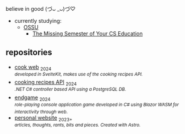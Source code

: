 believe in good (づᴗ _ᴗ)づ♡

- currently studying:
  - [OSSU](https://github.com/ossu/computer-science)
    - [The Missing Semester of Your CS Education](https://missing.csail.mit.edu/)

## repositories

- [cook web](https://github.com/luz-ojeda/cook-web) <sub>2024</sub><br /><sup>_developed in SvelteKit, makes use of the cooking recipes API._</sup>
- [cooking recipes API](https://github.com/luz-ojeda/cook-api) <sub>2024</sub><br /><sup>_.NET C# controller based API using a PostgreSQL DB._</sup>
- [endgame](https://github.com/luz-ojeda/c-players-guide-endgame) <sub>2024</sub> <br /><sup>_role-playing console application game developed in C# using Blazor WASM for interactivity through web._</sup>
- [personal website](https://github.com/luz-ojeda/luz-ojeda.github.io) <sub>2023+</sub> <br /><sup>_articles, thoughts, rants, bits and pieces. Created with Astro._</sup>

